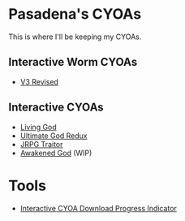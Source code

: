 # Pasadena's CYOAs
This is where I'll be keeping my CYOAs.

## Interactive Worm CYOAs
- [V3 Revised][worm-v3]

## Interactive CYOAs
- [Living God][living-god]
- [Ultimate God Redux][ultimate-god]
- [JRPG Traitor][jrpg-traitor]
- [Awakened God][awakened-god] (WIP)

# Tools
- [Interactive CYOA Download Progress Indicator](https://pastebin.com/Yf4ygvBX)

[worm-v3]: ./worm/v3/
[living-god]: ./living-god/
[ultimate-god]: ./ultimate-god/
[awakened-god]: ./awakened-god/
[jrpg-traitor]: ./jrpg-traitor/
